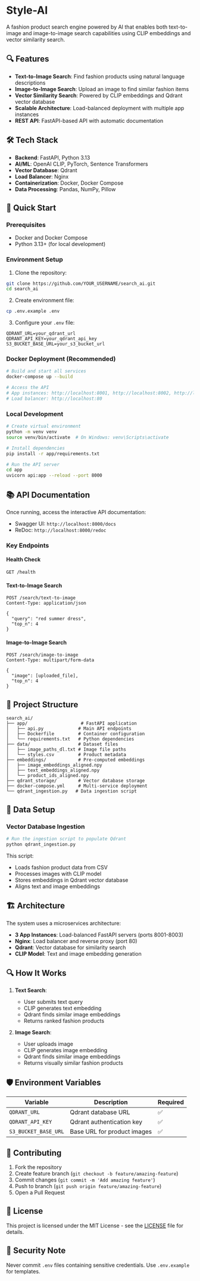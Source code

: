 # Style-AI

A fashion product search engine powered by AI that enables both text-to-image and image-to-image search capabilities using CLIP embeddings and vector similarity search.

## 🔍 Features

- **Text-to-Image Search**: Find fashion products using natural language descriptions
- **Image-to-Image Search**: Upload an image to find similar fashion items
- **Vector Similarity Search**: Powered by CLIP embeddings and Qdrant vector database
- **Scalable Architecture**: Load-balanced deployment with multiple app instances
- **REST API**: FastAPI-based API with automatic documentation

## 🛠️ Tech Stack

- **Backend**: FastAPI, Python 3.13
- **AI/ML**: OpenAI CLIP, PyTorch, Sentence Transformers
- **Vector Database**: Qdrant
- **Load Balancer**: Nginx
- **Containerization**: Docker, Docker Compose
- **Data Processing**: Pandas, NumPy, Pillow

## 🚀 Quick Start

### Prerequisites

- Docker and Docker Compose
- Python 3.13+ (for local development)

### Environment Setup

1. Clone the repository:
```bash
git clone https://github.com/YOUR_USERNAME/search_ai.git
cd search_ai
```

2. Create environment file:
```bash
cp .env.example .env
```

3. Configure your `.env` file:
```env
QDRANT_URL=your_qdrant_url
QDRANT_API_KEY=your_qdrant_api_key
S3_BUCKET_BASE_URL=your_s3_bucket_url
```

### Docker Deployment (Recommended)

```bash
# Build and start all services
docker-compose up --build

# Access the API
# App instances: http://localhost:8001, http://localhost:8002, http://localhost:8003
# Load balancer: http://localhost:80
```

### Local Development

```bash
# Create virtual environment
python -m venv venv
source venv/bin/activate  # On Windows: venv\Scripts\activate

# Install dependencies
pip install -r app/requirements.txt

# Run the API server
cd app
uvicorn api:app --reload --port 8000
```

## 📚 API Documentation

Once running, access the interactive API documentation:
- Swagger UI: `http://localhost:8000/docs`
- ReDoc: `http://localhost:8000/redoc`

### Key Endpoints

#### Health Check
```http
GET /health
```

#### Text-to-Image Search
```http
POST /search/text-to-image
Content-Type: application/json

{
  "query": "red summer dress",
  "top_n": 4
}
```

#### Image-to-Image Search
```http
POST /search/image-to-image
Content-Type: multipart/form-data

{
  "image": [uploaded_file],
  "top_n": 4
}
```

## 📁 Project Structure

```
search_ai/
├── app/                    # FastAPI application
│   ├── api.py             # Main API endpoints
│   ├── Dockerfile         # Container configuration
│   └── requirements.txt   # Python dependencies
├── data/                  # Dataset files
│   ├── image_paths_dl.txt # Image file paths
│   └── styles.csv         # Product metadata
├── embeddings/            # Pre-computed embeddings
│   ├── image_embeddings_aligned.npy
│   ├── text_embeddings_aligned.npy
│   └── product_ids_aligned.npy
├── qdrant_storage/        # Vector database storage
├── docker-compose.yml     # Multi-service deployment
└── qdrant_ingestion.py   # Data ingestion script
```

## 🔧 Data Setup

### Vector Database Ingestion

```bash
# Run the ingestion script to populate Qdrant
python qdrant_ingestion.py
```

This script:
- Loads fashion product data from CSV
- Processes images with CLIP model
- Stores embeddings in Qdrant vector database
- Aligns text and image embeddings

## 🏗️ Architecture

The system uses a microservices architecture:

- **3 App Instances**: Load-balanced FastAPI servers (ports 8001-8003)
- **Nginx**: Load balancer and reverse proxy (port 80)
- **Qdrant**: Vector database for similarity search
- **CLIP Model**: Text and image embedding generation

## 🔍 How It Works

1. **Text Search**: 
   - User submits text query
   - CLIP generates text embedding
   - Qdrant finds similar image embeddings
   - Returns ranked fashion products

2. **Image Search**:
   - User uploads image
   - CLIP generates image embedding
   - Qdrant finds similar image embeddings
   - Returns visually similar fashion products

## 🛡️ Environment Variables

| Variable | Description | Required |
|----------|-------------|----------|
| `QDRANT_URL` | Qdrant database URL | ✅ |
| `QDRANT_API_KEY` | Qdrant authentication key | ✅ |
| `S3_BUCKET_BASE_URL` | Base URL for product images | ✅ |

## 🤝 Contributing

1. Fork the repository
2. Create feature branch (`git checkout -b feature/amazing-feature`)
3. Commit changes (`git commit -m 'Add amazing feature'`)
4. Push to branch (`git push origin feature/amazing-feature`)
5. Open a Pull Request

## 📄 License

This project is licensed under the MIT License - see the [LICENSE](LICENSE) file for details.

## 🚨 Security Note

Never commit `.env` files containing sensitive credentials. Use `.env.example` for templates.
